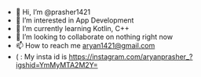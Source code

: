 - 👋 Hi, I’m @prasher1421
- 👀 I’m interested in App Development
- 🌱 I’m currently learning Kotlin, C++
- 💞️ I’m looking to collaborate on nothing right now
- 📫 How to reach me aryan1421@gmail.com
- ( : My insta id is https://instagram.com/aryanprasher_?igshid=YmMyMTA2M2Y=
<!---
prasher1421/prasher1421 is a ✨ special ✨ repository because its `README.md` (this file) appears on your GitHub profile.
You can click the Preview link to take a look at your changes.
--->
